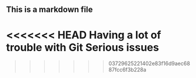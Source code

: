 ## This is a markdown file
<<<<<<< HEAD
Having a lot of trouble with Git
Serious issues
=======
>>>>>>> 03729625221402e83f16d9aec6887fcc6f3b228a
